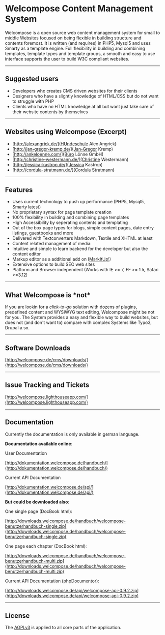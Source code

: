 # Welcompose Content Management System #

Welcompose is a open source web content management system for small to middle Websites focused on being flexible in building structure and contents foremost. It is written (and requires) in PHP5, Mysql5 and uses Smarty as a template engine. Full flexibility in building and combining templates, template types and template groups, a smooth and easy to use interface supports the user to build W3C compliant websites.

****

## Suggested users ##

* Developers who creates CMS driven websites for their clients
* Designers who have a slightly knowledge of HTML/CSS but do not want to struggle with PHP
* Clients who have no HTML knowledge at all but want just take care of their website contents by themselves

****

## Websites using Welcompose (Excerpt) ##

* [http://alexangrick.de/](HUndeschule Alex Angrick)
* [http://jan-gregor-kremp.de/](Jan-Gregor Kremp)
* [http://ankeloenne.com/](Büro Lönne GmbH)
* [http://christine-westermann.de/](Christine Westermann)
* [http://jessica-kastrop.de/](Jessica Kastrop)
* [http://cordula-stratmann.de/](Cordula Stratmann)

****

## Features ##

* Uses current technology to push up performance (PHP5, Mysql5, Smarty latest)
* No proprietary syntax for page template creation
* 100% flexibility in building and combining page templates
* High Accessibility by seperating contents and templating
* Out of the box page types for blogs, simple content pages, date entry listings, guestbooks and more
* Delivered with Textconverters Markdown, Textile and XHTML at least
* Content related management of media
* Intuitive and simple to learn backend for the developer but also the content editor
* Markup editor as a additional add on ([MarkItUp!](http://markitup.jaysalvat.com/home/))
* Extensive options to build SEO web sites
* Platform and Browser independent (Works with IE >= 7, FF >= 1.5, Safari >=3.12)

****

## What Welcompose is \*not* ##

If you are lookin for a *click-to-go* solution with dozens of plugins, predefined content and WYSIWYG text editing, Welcompose might be not for you. The System provides a easy and flexible way to build websites, but does not (and don't want to) compare with complex Systems like Typo3, Drupal a.so. 

****

## Software Downloads ##

[http://welcompose.de/cms/downloads/](http://welcompose.de/cms/downloads/)

****

## Issue Tracking and Tickets ##

[http://welcompose.lighthouseapp.com/](http://welcompose.lighthouseapp.com/)

****

## Documentation ##

Currently the documentation is only available in german language.

**Documentation available online**:

User Documentation

[http://dokumentation.welcompose.de/handbuch/](http://dokumentation.welcompose.de/handbuch/)

Current API Documentation

[http://dokumentation.welcompose.de/api/](http://dokumentation.welcompose.de/api/)


**But could be downloaded also**:

One single page (DocBook html):

[http://downloads.welcompose.de/handbuch/welcompose-benutzerhandbuch-single.zip](http://downloads.welcompose.de/handbuch/welcompose-benutzerhandbuch-single.zip)

One page each chapter (DocBook html):

[http://downloads.welcompose.de/handbuch/welcompose-benutzerhandbuch-multi.zip](http://downloads.welcompose.de/handbuch/welcompose-benutzerhandbuch-multi.zip)

Current API Documentation (phpDocumentor):

[http://downloads.welcompose.de/api/welcompose-api-0.9.2.zip](http://downloads.welcompose.de/api/welcompose-api-0.9.2.zip)

****

## License ##

The [AGPLv3](http://www.opensource.org/licenses/agpl-v3.html) is applied to all core parts of the application.